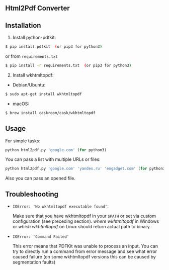 ## Html2Pdf Converter

Installation
------------

1. Install python-pdfkit:
```bash
$ pip install pdfkit  (or pip3 for python3)
```
or from `requirements.txt`
```bash
$ pip install -r requirements.txt  (or pip3 for python3)
```
2. Install wkhtmltopdf:
- Debian/Ubuntu:
```bash
$ sudo apt-get install wkhtmltopdf
```
- macOS:
```bash
$ brew install caskroom/cask/wkhtmltopdf
```

Usage
-----

For simple tasks:
```python
python html2pdf.py 'google.com' (for python3)
```
You can pass a list with multiple URLs or files:
```python
python html2pdf.py 'google.com' 'yandex.ru' 'engadget.com' (for python3)
```

Also you can pass an opened file.

Troubleshooting
---------------

- ``IOError: 'No wkhtmltopdf executable found'``:

  Make sure that you have wkhtmltopdf in your `$PATH` or set via custom configuration (see preceding section). *where wkhtmltopdf* in Windows or *which wkhtmltopdf* on Linux should return actual path to binary.

- ``IOError: 'Command Failed'``

  This error means that PDFKit was unable to process an input. You can try to directly run a command from error message and see what error caused failure (on some wkhtmltopdf versions this can be caused by segmentation faults)
